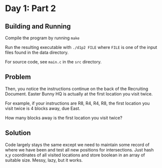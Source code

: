 # Day 1: Part 2

## Building and Running

Compile the program by running `make`

Run the resulting executable with `./d1p2 FILE` where `FILE` is one of
the input files found in the data directory.

For source code, see `main.c` in the `src` directory.

## Problem

Then, you notice the instructions continue on the back of the
Recruiting Document. Easter Bunny HQ is actually at the first location
you visit twice.

For example, if your instructions are R8, R4, R4, R8, the first
location you visit twice is 4 blocks away, due East.

How many blocks away is the first location you visit twice?

## Solution

Code largely stays the same except we need to maintain some record of
where we have been and test all new positions for intersections. Just
hash x,y coordinates of all visited locations and store boolean in an
array of suitable size. Messy, lazy, but it works.
